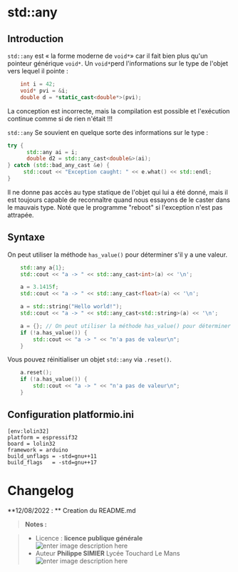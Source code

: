 ﻿# std::any


## Introduction
`std::any` est « la forme moderne de `void*`» car il fait bien plus qu'un pointeur générique `void*`.
Un `void*`perd  l'informations sur le type de l'objet vers lequel il pointe :
```cpp
	int i = 42;
	void* pvi = &i;
	double d = *static_cast<double*>(pvi);
```
La conception est incorrecte, mais la compilation est possible et l'exécution continue comme si de rien n'était !!!

`std::any` Se souvient en quelque sorte des informations sur le type :
```cpp
try {     
      std::any ai = i;
      double d2 = std::any_cast<double&>(ai);   
} catch (std::bad_any_cast &e) {
     std::cout << "Exception caught: " << e.what() << std::endl;
}
```
Il ne donne pas accès au type statique de l'objet qui lui a été donné, mais il est toujours capable de reconnaître quand nous essayons de le caster dans le mauvais type. 
Noté que le programme "reboot"  si l'exception n'est pas attrapée.

## Syntaxe

On peut utiliser la méthode `has_value()` pour déterminer s'il y a une valeur. 

```cpp
    std::any a{1};
    std::cout << "a -> " << std::any_cast<int>(a) << '\n';

    a = 3.1415f;
    std::cout << "a -> " << std::any_cast<float>(a) << '\n';

    a = std::string("Hello world!");
    std::cout << "a -> " << std::any_cast<std::string>(a) << '\n';

    a = {}; // On peut utiliser la méthode has_value() pour déterminer s'il y a une valeur.
    if (!a.has_value()) {
        std::cout << "a -> " << "n'a pas de valeur\n";
    }
```
Vous pouvez réinitialiser un objet `std::any`  via `.reset()`.
```cpp
	a.reset();
    if (!a.has_value()) {
        std::cout << "a -> " << "n'a pas de valeur\n";
    }
```

## Configuration platformio.ini 
```
[env:lolin32]
platform = espressif32
board = lolin32
framework = arduino
build_unflags = -std=gnu++11
build_flags   = -std=gnu++17
```


# Changelog

**12/08/2022 : ** Creation du README.md 

> **Notes :**


> - Licence : **licence publique générale** ![enter image description here](https://img.shields.io/badge/licence-GPL-green.svg)
> - Auteur **Philippe SIMIER** Lycée Touchard Le Mans
>  ![enter image description here](https://img.shields.io/badge/built-passing-green.svg)
<!-- TOOLBOX 

Génération des badges : https://shields.io/
Génération de ce fichier : https://stackedit.io/editor#


